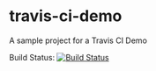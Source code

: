 # travis-ci-demo
A sample project for a Travis CI Demo

Build Status:
[![Build Status](https://travis-ci.com/LiubavaL/travis-ci-demo.svg?branch=pull_request_sample)](https://travis-ci.com/LiubavaL/travis-ci-demo)
